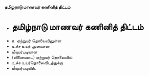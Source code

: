 **தமிழ்நாடு மாணவர் கணினித் திட்டம்**
- # தமிழ்நாடு மாணவர் கணினித் திட்டம்
- a. ஏற்றுயர் தொலைவிலுள்ள
- உச்ச உயர் அளவான
- மீயுயர்படியான
- (வினையடை) ஏற்றுயர் தொலைவில்
- உச்ச உயர்தொலைவிடத்துக்கு
- மீயுயர்படியில்.

